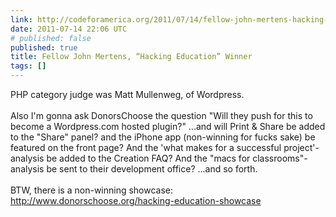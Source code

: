 ```yaml
---
link: http://codeforamerica.org/2011/07/14/fellow-john-mertens-hacking-education-winner/
date: 2011-07-14 22:06 UTC
# published: false
published: true
title: Fellow John Mertens, “Hacking Education” Winner
tags: []
---
```


PHP category judge was Matt Mullenweg, of Wordpress. <br><br>Also I'm gonna ask DonorsChoose the question "Will they push for this to become a Wordpress.com hosted plugin?" ...and will Print & Share be added to the "Share" panel? and the iPhone app (non-winning for fucks sake) be featured on the front page? And the 'what makes for a successful project'-analysis be added to the Creation FAQ? And the "macs for classrooms"-analysis be sent to their development office? ...and so forth. <br><br>BTW, there is a non-winning showcase:<br><a href="http://www.donorschoose.org/hacking-education-showcase">http://www.donorschoose.org/hacking-education-showcase</a>
